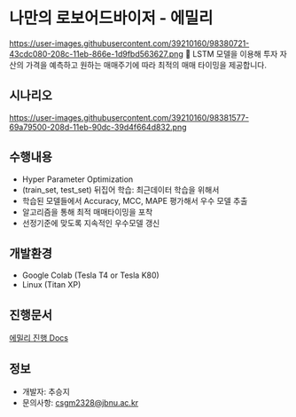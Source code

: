 나만의 로보어드바이저 - 에밀리
=============
https://user-images.githubusercontent.com/39210160/98380721-43cdc080-208c-11eb-866e-1d9fbd563627.png
💬 LSTM 모델을 이용해 투자 자산의 가격을 예측하고 원하는 매매주기에 따라 최적의 매매 타이밍을 제공합니다.

## 시나리오
https://user-images.githubusercontent.com/39210160/98381577-69a79500-208d-11eb-90dc-39d4f664d832.png

## 수행내용
- Hyper Parameter Optimization
- (train_set, test_set) 뒤집어 학습: 최근데이터 학습을 위해서
- 학습된 모델들에서 Accuracy, MCC, MAPE 평가해서 우수 모델 추출
- 알고리즘을 통해 최적 매매타이밍을 포착
- 선정기준에 맞도록 지속적인 우수모델 갱신

## 개발환경
- Google Colab (Tesla T4 or Tesla K80)
- Linux (Titan XP)

## 진행문서
[에밀리 진행 Docs](https://docs.google.com/document/d/1TKvwtL3RQNJwFevq9epFiTZhDykAKoCLrA_NXdWJlmg/edit?usp=sharing)
## 정보
- 개발자: 추승지
- 문의사항: csgm2328@jbnu.ac.kr
